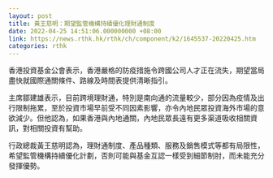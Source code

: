 ```yaml
---
layout: post
title: 黃王慈明：期望監管機構持續優化理財通制度
date: 2022-04-25 14:51:06.000000000 +08:00
link: https://news.rthk.hk/rthk/ch/component/k2/1645537-20220425.htm
categories: rthk
---
```


香港投資基金公會表示，香港嚴格的防疫措施令跨國公司人才正在流失，期望當局盡快就國際通關條件、路線及時間表提供清晰指引。

主席鄒建雄表示，目前跨境理財通，特別是南向通的流量較少，部分因為疫情及出行限制拖累，至於投資市場早前受不同因素影響，亦令內地民眾投資海外市場的意欲減少。但他認為，如果香港與內地通關，內地民眾長遠有更多渠道吸收相關資訊，對相關投資有幫助。

行政總裁黃王慈明認為，理財通制度、產品種類、服務及銷售模式等都有局限性，希望監管機構持續優化計劃，否則可能與基金互認一樣受到細節制肘，而未能充分發揮優勢。
